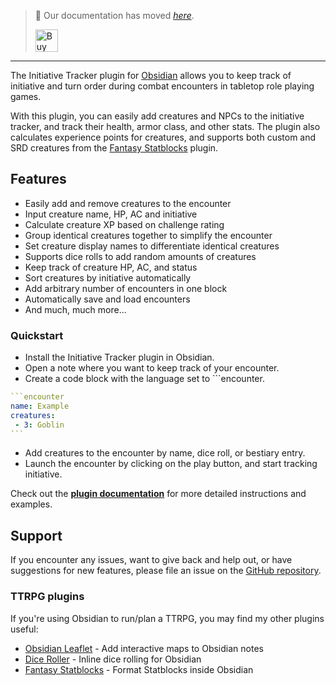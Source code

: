 > 🥇  Our documentation has moved *[here](https://plugins.javalent.com/initiative-tracker)*.
>
> <a href='https://www.buymeacoffee.com/valentine195' target='_blank'><img height='36' style='border:0px;height:36px;' src='https://storage.ko-fi.com/cdn/kofi3.png?v=3' border='0' alt='Buy Me a Coffee at ko-fi.com' /></a>
---

The Initiative Tracker plugin for [Obsidian](https://obsidian.md) allows you to keep track of initiative and turn order during combat encounters in tabletop role playing games.

With this plugin, you can easily add creatures and NPCs to the initiative tracker, and track their health, armor class, and other stats. The plugin also calculates experience points for creatures, and supports both custom and SRD creatures from the [Fantasy Statblocks](https://github.com/javalent/fantasy-statblocks) plugin.

## Features
- Easily add and remove creatures to the encounter
- Input creature name, HP, AC and initiative
- Calculate creature XP based on challenge rating
- Group identical creatures together to simplify the encounter
- Set creature display names to differentiate identical creatures
- Supports dice rolls to add random amounts of creatures
- Keep track of creature HP, AC, and status
- Sort creatures by initiative automatically
- Add arbitrary number of encounters in one block
- Automatically save and load encounters
- And much, much more...

### Quickstart

- Install the Initiative Tracker plugin in Obsidian.
- Open a note where you want to keep track of your encounter.
- Create a code block with the language set to \`\`\`encounter.

````yaml
```encounter
name: Example
creatures:
 - 3: Goblin
```
````

- Add creatures to the encounter by name, dice roll, or bestiary entry.
- Launch the encounter by clicking on the play button, and start tracking initiative.

Check out the **[plugin documentation](https://plugins.javalent.com/initiative-tracker)** for more detailed instructions and examples.

## Support

If you encounter any issues, want to give back and help out, or have suggestions for new features, please file an issue on the [GitHub repository](https://github.com/valentine195/obsidian-initiative-tracker/issues).

### TTRPG plugins

If you're using Obsidian to run/plan a TTRPG, you may find my other plugins useful:

-   [Obsidian Leaflet](https://github.com/valentine195/obsidian-leaflet-plugin) - Add interactive maps to Obsidian notes
-   [Dice Roller](https://github.com/valentine195/obsidian-dice-roller) - Inline dice rolling for Obsidian
-   [Fantasy Statblocks](https://github.com/valentine195/obsidian-5e-statblocks) - Format Statblocks inside Obsidian
